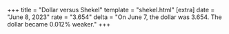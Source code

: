 +++
title = "Dollar versus Shekel"
template = "shekel.html"
[extra]
date = "June  8, 2023"
rate = "3.654"
delta = "On June  7, the dollar was 3.654. The dollar became 0.012% weaker."
+++
